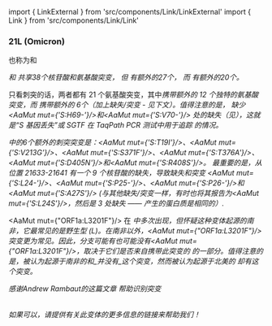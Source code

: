 import { LinkExternal } from 'src/components/Link/LinkExternal'
import { Link } from 'src/components/Link/Link'



<MdxContent filepath="VoCHeader.md" />

### 21L (Omicron)
也称为<Lin name="BA.2" />和<Who name="Omicron" />

<MdxContent filepath="OmicronHeader.md" />

<Var name="21L (Omicron)" />和<Var name="21K (Omicron)" prefix=""/> 共享38个核苷酸和氨基酸突变， 但 <Var name="21L (Omicron)" prefix=""/>有额外的27个， 而 <Var name="21K (Omicron)" prefix=""/>有额外的20个。 

只看刺突的话，两者都有 21 个氨基酸突变，其中<Var name="21K (Omicron)" prefix=""/>携带额外的 12 个独特的氨基酸突变，而 <Var name="21L (Omicron)" prefix=""/> 携带额外的 6个（加上缺失/突变 - 见下文）。值得注意的是，<Var name="21L (Omicron)" prefix=""/> 缺少<AaMut mut={'S:H69-'}/>和<AaMut mut={'S:V70-'}/> 处的缺失（见<Mut name="S:H69-"/>），这就是“S 基因丢失”或 SGTF 在 TaqPath PCR 测试中用于追踪 <Var name="21K (Omicron)" prefix=""/> 的情况。

<Var name="21L (Omicron)" prefix=""/>中的6个额外的刺突突变是：<AaMut mut={'S:T19I'}/>、<AaMut mut={'S:V213G'}/>、<AaMut mut={'S:S371F'}/>、<AaMut mut={'S:T376A'}/>、<AaMut mut={'S:D405N'}/>和<AaMut mut={'S:R408S'}/>。 
最重要的是，从位置 21633-21641 有一个 9 个核苷酸的缺失，导致缺失和突变 <AaMut mut={'S:L24-'}/>、<AaMut mut={'S:P25-'}/>、<AaMut mut={'S:P26-'}/>和 <AaMut mut={'S:A27S'}/> (与其他缺失/突变一样，有时也将其报告为<AaMut mut={'S:L24S'}/>，然后是 3 处缺失 —— 产生的蛋白质是相同的）.

<AaMut mut={"ORF1a:L3201F"}/> 在 <Var name="21L (Omicron)" prefix=""/>中多次出现，但怀疑这种变体起源的南非，它最常见的是野生型 (L)。在南非以外，<AaMut mut={"ORF1a:L3201F"}/> 突变更为常见。因此，分支<Var name="21L (Omicron)" prefix=""/>可能有也可能没有<AaMut mut={"ORF1a:L3201F"}/>，取决于它们是否来自携带此突变的<Var name="21L (Omicron)" prefix=""/> 的一部分。值得注意的是，被认为起源于南非的<Var name="22A (Omicron)" prefix=""/>和<Var name="22B (Omicron)" prefix=""/>_并没有_这个突变，然而被认为起源于北美的 <Var name="22C (Omicron)"/>却有这个突变。

<i>感谢Andrew Rambaut的<LinkExternal href="https://github.com/cov-lineages/pango-designation/issues/361">这篇文章</LinkExternal> 帮助识别突变</i>
<br/><br/>

_如果可以，请提供有关此变体的更多信息的链接来帮助我们！_



